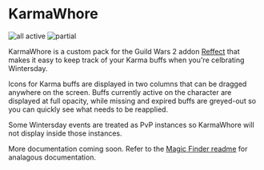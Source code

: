 # KarmaWhore

![all active](https://github.com/user-attachments/assets/926fdd2d-9967-4304-9f25-51a1a7e604f2)
![partial](https://github.com/user-attachments/assets/8366c8b2-a8de-4b76-bb1e-0b6d39761bba)

KarmaWhore is a custom pack for the Guild Wars 2 addon [Reffect](https://github.com/Zerthox/gw2-reffect/) that makes it easy to keep track of your Karma buffs when you're celbrating Wintersday.

Icons for Karma buffs are displayed in two columns that can be dragged anywhere on the screen. Buffs currently active on the character are displayed at full opacity, while missing and expired buffs are greyed-out so you can quickly see what needs to be reapplied.

Some Wintersday events are treated as PvP instances so KarmaWhore will not display inside those instances.

More documentation coming soon. Refer to the [Magic Finder readme](https://github.com/DominantNostril/MagicFinder) for analagous documentation.
